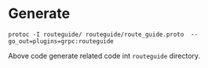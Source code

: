 # Generate

``` 
protoc -I routeguide/ routeguide/route_guide.proto  --go_out=plugins=grpc:routeguide
```

Above code generate related code int `routeguide` directory.
